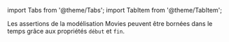import Tabs from '@theme/Tabs';
import TabItem from '@theme/TabItem';

Les assertions de la modélisation Movies peuvent être bornées dans le temps grâce aux propriétés `début` et `fin`.
